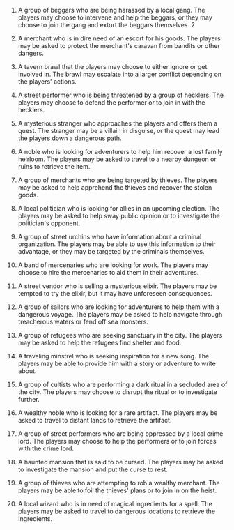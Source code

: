 

1. A group of beggars who are being harassed by a local gang. The players may choose to intervene and help the beggars, or they may choose to join the gang and extort the beggars themselves.
2
3.  A merchant who is in dire need of an escort for his goods. The players may be asked to protect the merchant's caravan from bandits or other dangers.
    
3.  A tavern brawl that the players may choose to either ignore or get involved in. The brawl may escalate into a larger conflict depending on the players' actions.
    
4.  A street performer who is being threatened by a group of hecklers. The players may choose to defend the performer or to join in with the hecklers.
    
5.  A mysterious stranger who approaches the players and offers them a quest. The stranger may be a villain in disguise, or the quest may lead the players down a dangerous path.
    
6.  A noble who is looking for adventurers to help him recover a lost family heirloom. The players may be asked to travel to a nearby dungeon or ruins to retrieve the item.
    
7.  A group of merchants who are being targeted by thieves. The players may be asked to help apprehend the thieves and recover the stolen goods.
    
8.  A local politician who is looking for allies in an upcoming election. The players may be asked to help sway public opinion or to investigate the politician's opponent.
    
9.  A group of street urchins who have information about a criminal organization. The players may be able to use this information to their advantage, or they may be targeted by the criminals themselves.
    
10.  A band of mercenaries who are looking for work. The players may choose to hire the mercenaries to aid them in their adventures.
    
11.  A street vendor who is selling a mysterious elixir. The players may be tempted to try the elixir, but it may have unforeseen consequences.
    
12.  A group of sailors who are looking for adventurers to help them with a dangerous voyage. The players may be asked to help navigate through treacherous waters or fend off sea monsters.
    
13.  A group of refugees who are seeking sanctuary in the city. The players may be asked to help the refugees find shelter and food.
    
14.  A traveling minstrel who is seeking inspiration for a new song. The players may be able to provide him with a story or adventure to write about.
    
15.  A group of cultists who are performing a dark ritual in a secluded area of the city. The players may choose to disrupt the ritual or to investigate further.
    
16.  A wealthy noble who is looking for a rare artifact. The players may be asked to travel to distant lands to retrieve the artifact.
    
17.  A group of street performers who are being oppressed by a local crime lord. The players may choose to help the performers or to join forces with the crime lord.
    
18.  A haunted mansion that is said to be cursed. The players may be asked to investigate the mansion and put the curse to rest.
    
19.  A group of thieves who are attempting to rob a wealthy merchant. The players may be able to foil the thieves' plans or to join in on the heist.
    
20.  A local wizard who is in need of magical ingredients for a spell. The players may be asked to travel to dangerous locations to retrieve the ingredients.